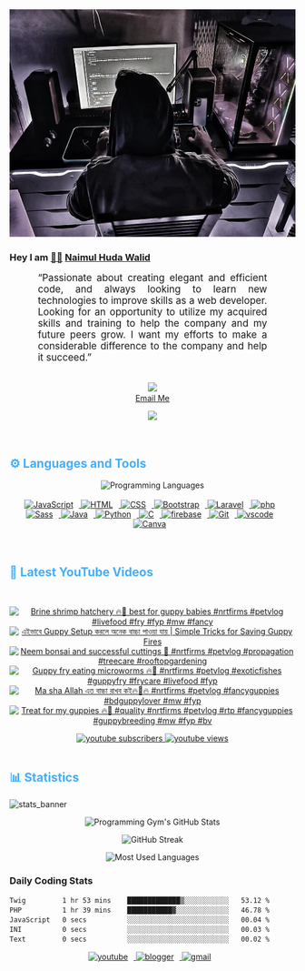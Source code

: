 <!-- ![github_cover_banner](https://www.digitalsolutionservices.com/img/services/web%20development.gif)-->

<div align="center" style="display:block;">
    <img height="400px" width="100%" alt="github cover banner" src="https://raw.githubusercontent.com/NaimulHudaWalid/NaimulHudaWalid/main/272276268_3114779035434264_920860974401480824_n.jpg"/> 
</div>

### Hey I am [👨🏻‍][facebook] [Naimul Huda Walid][youtube]



<p align:"center" style="text-align: justify; margin: 0 50px; font-size: 17px;" >
   “Passionate about creating elegant and efficient code, and always looking to learn new technologies to improve skills as a web developer. Looking for an opportunity to utilize my acquired skills and training to help the company and my future peers grow. I want my efforts to make a considerable difference to the company and help it succeed.”
<br>
<br>
<div align="center">

![](https://visitor-badge.glitch.me/badge?page_id=NaimulHudaWalid)
    <br />
[Email Me](mailto:dev.naimulhuda@gmail.com)
</div>
</p>
<!-- Typing SVG by DenverCoder1 - https://github.com/DenverCoder1/readme-typing-svg -->
<p align="center">
<!--   <a href="https://github.com/DenverCoder1/readme-typing-svg"> -->
    <img src="https://readme-typing-svg.herokuapp.com?color=E22FE4&width=380&height=45&lines=Open-Source+Enthusiast;Learning+In+Public;Empowering+Others;Nice+To+Meet+You+...&center=true"></a>

</p>
<br>
<!-- Languages and Tools -->

<h2 style="color: #44AEFB">⚙️ Languages and Tools</h2>
<div align="center" style="display:block;">
    <img width="100px" alt="Programming Languages" src="https://user-images.githubusercontent.com/78341798/194531121-47b0119a-ce00-439d-b586-125f86acb098.png"/> 
</div>
<br>   
<!-- Icons Resources -->
<!-- https://devicon.dev/ -->
<!-- https://cdn.jsdelivr.net/npm/simple-icons@v3/icons/ -->
<div align="center">
  <a href="https://developer.mozilla.org/en-US/docs/Web/JavaScript" target="_blank" rel="noreferrer">
      <img  alt="JavaScript" height="50px" style="padding-right:10px;" src="https://cdn.jsdelivr.net/gh/devicons/devicon/icons/javascript/javascript-plain.svg"/>
  </a>
  
 
  <a href="https://developer.mozilla.org/en-US/docs/Web/HTML" target="_blank" rel="noreferrer">
      <img  alt="HTML" height="50px" style="padding-right:10px;" src="https://cdn.jsdelivr.net/gh/devicons/devicon/icons/html5/html5-original.svg"/>
  </a>
  <a href="https://developer.mozilla.org/en-US/docs/Web/CSS" target="_blank" rel="noreferrer">
      <img  alt="CSS" height="50px" style="padding-right:10px;" src="https://cdn.jsdelivr.net/gh/devicons/devicon/icons/css3/css3-original.svg"/>
  </a>
  <a href="https://getbootstrap.com/" target="_blank" rel="noreferrer">
      <img  alt="Bootstrap" height="50px" style="padding-right:10px;" src="https://cdn.jsdelivr.net/gh/devicons/devicon/icons/bootstrap/bootstrap-original.svg"/>
  </a> 
  <a href="https://laravel.com/" target="_blank" rel="noreferrer">
      <img  alt="Laravel" height="50px" style="padding-right:10px;" src="https://cdn.jsdelivr.net/gh/devicons/devicon/icons/laravel/laravel-plain.svg"/>
  </a>
  <a href="https://www.php.net/" target="_blank" rel="noreferrer">
      <img  alt="php" height="50px" style="padding-right:10px;" src="https://cdn.jsdelivr.net/gh/devicons/devicon/icons/php/php-original.svg"/>
  </a>
  <a href="https://sass-lang.com/" target="_blank" rel="noreferrer">
      <img  alt="Sass" height="50px" style="padding-right:10px;" src="https://cdn.jsdelivr.net/gh/devicons/devicon/icons/sass/sass-original.svg"/>
  </a>
  <a href="https://www.java.com/en/" target="_blank" rel="noreferrer">
      <img  alt="Java" height="50px" style="padding-right:10px;" src="https://cdn.jsdelivr.net/gh/devicons/devicon/icons/java/java-original.svg"/>
  </a>    
  <a href="https://www.python.org/" target="_blank" rel="noreferrer">
      <img  alt="Python" height="50px" style="padding-right:10px;" src="https://cdn.jsdelivr.net/gh/devicons/devicon/icons/python/python-original.svg"/>
  </a>
  <a href="https://www.cprogramming.com/" target="_blank" rel="noreferrer">
      <img  alt="C" height="50px" style="padding-right:10px;" src="https://cdn.jsdelivr.net/gh/devicons/devicon/icons/c/c-original.svg"/>
  </a>
  
  <a href="https://firebase.google.com/" target="_blank" rel="noreferrer">
      <img  alt="firebase" height="50px" style="padding-right:10px;" src="https://cdn.jsdelivr.net/gh/devicons/devicon/icons/firebase/firebase-plain.svg"/>
  </a>
 
  <a href="https://git-scm.com/" target="_blank" rel="noreferrer">
      <img  alt="Git" height="50px" style="padding-right:10px;" src="https://cdn.jsdelivr.net/gh/devicons/devicon/icons/git/git-original.svg"/>
  </a>
  
  <a href="https://code.visualstudio.com/" target="_blank" rel="noreferrer">
      <img  alt="vscode" height="50px" style="padding-right:10px;"src="https://cdn.jsdelivr.net/gh/devicons/devicon/icons/vscode/vscode-original.svg"/>
  </a>
  <a href="https://www.canva.com/" target="_blank" rel="noreferrer">
      <img  alt="Canva" height="50px" style="padding-right:10px;" src="https://cdn.jsdelivr.net/gh/devicons/devicon/icons/canva/canva-original.svg"/> 
  </a>
</div>
<br>
<br>

<!-- Latest YouTube Videos -->

<h2 style="color: #44AEFB">🎦 Latest YouTube Videos</h2>
<br />

<!-- Resource/Reference: https://github.com/DenverCoder1/github-readme-youtube-cards -->
<div class="youtube videos cards" align="center">

<!-- BEGIN YOUTUBE-CARDS -->
[![Brine shrimp hatchery 🔥🖤 best for guppy babies #nrtfirms #petvlog #livefood #fry #fyp #mw #fancy](https://ytcards.demolab.com/?id=lIDFeQcHHoU&title=Brine+shrimp+hatchery+%F0%9F%94%A5%F0%9F%96%A4+best+for+guppy+babies+%23nrtfirms+%23petvlog+%23livefood+%23fry+%23fyp+%23mw+%23fancy&lang=en&timestamp=1709686442&background_color=%230d1117&title_color=%23ffffff&stats_color=%23dedede&max_title_lines=1&width=250&border_radius=5 "Brine shrimp hatchery 🔥🖤 best for guppy babies #nrtfirms #petvlog #livefood #fry #fyp #mw #fancy")](https://www.youtube.com/watch?v=lIDFeQcHHoU)
[![এইভাবে Guppy Setup করলে অনেক বাচ্চা পাওয়া যায় | Simple Tricks for Saving Guppy Fires](https://ytcards.demolab.com/?id=QilA-Sj58_k&title=%E0%A6%8F%E0%A6%87%E0%A6%AD%E0%A6%BE%E0%A6%AC%E0%A7%87+Guppy+Setup+%E0%A6%95%E0%A6%B0%E0%A6%B2%E0%A7%87+%E0%A6%85%E0%A6%A8%E0%A7%87%E0%A6%95+%E0%A6%AC%E0%A6%BE%E0%A6%9A%E0%A7%8D%E0%A6%9A%E0%A6%BE+%E0%A6%AA%E0%A6%BE%E0%A6%93%E0%A7%9F%E0%A6%BE+%E0%A6%AF%E0%A6%BE%E0%A7%9F+%7C+Simple+Tricks+for+Saving+Guppy+Fires&lang=en&timestamp=1709685280&background_color=%230d1117&title_color=%23ffffff&stats_color=%23dedede&max_title_lines=1&width=250&border_radius=5 "এইভাবে Guppy Setup করলে অনেক বাচ্চা পাওয়া যায় | Simple Tricks for Saving Guppy Fires")](https://www.youtube.com/watch?v=QilA-Sj58_k)
[![Neem bonsai and successful cuttings 🖤 #nrtfirms #petvlog #propagation  #treecare #rooftopgardening](https://ytcards.demolab.com/?id=38aNTpL8DOk&title=Neem+bonsai+and+successful+cuttings+%F0%9F%96%A4+%23nrtfirms+%23petvlog+%23propagation++%23treecare+%23rooftopgardening&lang=en&timestamp=1709649278&background_color=%230d1117&title_color=%23ffffff&stats_color=%23dedede&max_title_lines=1&width=250&border_radius=5 "Neem bonsai and successful cuttings 🖤 #nrtfirms #petvlog #propagation  #treecare #rooftopgardening")](https://www.youtube.com/watch?v=38aNTpL8DOk)
[![Guppy fry eating microworms 🔥🖤 #nrtfirms #petvlog #exoticfishes #guppyfry #frycare #livefood #fyp](https://ytcards.demolab.com/?id=BV_7HcrWgEQ&title=Guppy+fry+eating+microworms+%F0%9F%94%A5%F0%9F%96%A4+%23nrtfirms+%23petvlog+%23exoticfishes+%23guppyfry+%23frycare+%23livefood+%23fyp&lang=en&timestamp=1709632552&background_color=%230d1117&title_color=%23ffffff&stats_color=%23dedede&max_title_lines=1&width=250&border_radius=5 "Guppy fry eating microworms 🔥🖤 #nrtfirms #petvlog #exoticfishes #guppyfry #frycare #livefood #fyp")](https://www.youtube.com/watch?v=BV_7HcrWgEQ)
[![Ma sha Allah এত বাচ্চা রাখব কই🔥🖤🔥 #nrtfirms #petvlog #fancyguppies #bdguppylover #mw #fyp](https://ytcards.demolab.com/?id=190kdBSx8jo&title=Ma+sha+Allah+%E0%A6%8F%E0%A6%A4+%E0%A6%AC%E0%A6%BE%E0%A6%9A%E0%A7%8D%E0%A6%9A%E0%A6%BE+%E0%A6%B0%E0%A6%BE%E0%A6%96%E0%A6%AC+%E0%A6%95%E0%A6%87%F0%9F%94%A5%F0%9F%96%A4%F0%9F%94%A5+%23nrtfirms+%23petvlog+%23fancyguppies+%23bdguppylover+%23mw+%23fyp&lang=en&timestamp=1709574216&background_color=%230d1117&title_color=%23ffffff&stats_color=%23dedede&max_title_lines=1&width=250&border_radius=5 "Ma sha Allah এত বাচ্চা রাখব কই🔥🖤🔥 #nrtfirms #petvlog #fancyguppies #bdguppylover #mw #fyp")](https://www.youtube.com/watch?v=190kdBSx8jo)
[![Treat for my guppies 🔥🖤 #quality #nrtfirms #petvlog #rtp #fancyguppies #guppybreeding #mw #fyp #bv](https://ytcards.demolab.com/?id=ysLpAo6AKZw&title=Treat+for+my+guppies+%F0%9F%94%A5%F0%9F%96%A4+%23quality+%23nrtfirms+%23petvlog+%23rtp+%23fancyguppies+%23guppybreeding+%23mw+%23fyp+%23bv&lang=en&timestamp=1709470450&background_color=%230d1117&title_color=%23ffffff&stats_color=%23dedede&max_title_lines=1&width=250&border_radius=5 "Treat for my guppies 🔥🖤 #quality #nrtfirms #petvlog #rtp #fancyguppies #guppybreeding #mw #fyp #bv")](https://www.youtube.com/watch?v=ysLpAo6AKZw)
<!-- END YOUTUBE-CARDS -->
</div>

<!-- Begin Youtube Buttons -->
<!-- Resource/Reference:  https://github.com/DenverCoder1/custom-icon-badges -->
<div class="youtube buttons" align="center">
    <a href="https://www.youtube.com/channel/UCa3YaFwzSII0kKg3Nads2dQ"  target="_blank">
        <img alt="youtube subscribers" src="https://img.shields.io/youtube/channel/subscribers/UCa3YaFwzSII0kKg3Nads2dQ?logo=youtube&logoColor=red&style=for-the-badge"/>
    </a> 
    <a href="https://www.youtube.com/channel/UCa3YaFwzSII0kKg3Nads2dQ"  target="_blank">
        <img alt="youtube views" src="https://custom-icon-badges.demolab.com/youtube/channel/views/UCa3YaFwzSII0kKg3Nads2dQ?color=%23E05D44&logo=eye&logoColor=white&style=for-the-badge&labelColor=#555555"/>
    </a> 
</div>
<br>
<!-- End Youtube Buttons -->

<!-- Statistics -->

<h2 style="color: #44AEFB">📊 Statistics</h2>

![stats_banner](https://user-images.githubusercontent.com/78341798/194534778-d662496c-ae00-4e8d-ae9b-b90912054e7f.gif)

<!-- Begin Stats Cards -->
<!-- Resources:  -->
<!-- Github & Languages Stats: https://github.com/naimul15-12090/github-readme-stats --> 
<!-- Streak Stats: https://github.com/denvercoder1/github-readme-streak-stats -->
<!-- Change the value after ?username= to your GitHub username. -->
<div class="stats" align="center">

![Programming Gym's GitHub Stats](https://github-readme-stats.vercel.app/api?username=NaimulHudaWalid&hide=stars&count_private=true&show_icons=true&theme=algolia&border_radius=20)

![GitHub Streak](https://streak-stats.demolab.com?user=NaimulHudaWalid&count_private=true&theme=algolia&border_radius=22)

![Most Used Languages](https://github-readme-stats.vercel.app/api/top-langs/?username=NaimulHudaWalid&langs_count=8&layout=compact&show_icons=true&theme=algolia&border_radius=20)
    
<!-- ![Top Langs](https://github-readme-stats.vercel.app/api/top-langs/?username=naimul15-12090&langs_count=8) -->
<!-- [![Top Langs](https://github-readme-stats.vercel.app/api/top-langs/?username=naimul15-12090&layout=compact)](https://github.com/anuraghazra/github-readme-stats)
 -->
    
</div>
<!--  End Stats Cards -->



### Daily Coding Stats
<!--START_SECTION:waka-->

```txt
Twig         1 hr 53 mins    █████████████▒░░░░░░░░░░░   53.12 %
PHP          1 hr 39 mins    ███████████▓░░░░░░░░░░░░░   46.78 %
JavaScript   0 secs          ░░░░░░░░░░░░░░░░░░░░░░░░░   00.04 %
INI          0 secs          ░░░░░░░░░░░░░░░░░░░░░░░░░   00.03 %
Text         0 secs          ░░░░░░░░░░░░░░░░░░░░░░░░░   00.02 %
```

<!--END_SECTION:waka-->
<!-- Begin Footer -->
<!-- Icons Resources -->
<!-- https://devicon.dev/ -->
<div class="footer" align="center" style="margin:15px;">
    <a href="https://www.youtube.com/channel/UCa3YaFwzSII0kKg3Nads2dQ" target="_blank">
        <img  style="margin:0 10px 10px 0;" src="https://user-images.githubusercontent.com/78341798/194531650-698ef1b1-9cbd-4b4f-96ef-5a2ec4b5d7e6.svg" alt="youtube" width="40px"/>
    </a>
    <a href="https://www.linkedin.com/in/naimulhudawalid/" target="_blank">
        <img style="margin:0 10px 10px 0;" src="https://user-images.githubusercontent.com/78341798/194531458-b5dfeb1b-bad5-4dfa-909a-2e402262db9a.svg" alt="blogger" width="40px"/>
    </a>
    <a href="mailto:dev.naimulhuda@gmail.com" target="_blank">
        <img style="margin:0 10px 10px 0;" src="https://user-images.githubusercontent.com/78341798/194531383-ddb2b774-5bb9-491c-b601-4a4a7d9792fb.svg" alt="gmail" width="40px"/>
    </a>
</div>
<!-- End Footer -->

[youtube]: https://www.youtube.com/channel/UCa3YaFwzSII0kKg3Nads2dQ
[facebook]: https://www.facebook.com/profile.php?id=100007065945838
